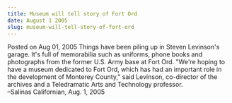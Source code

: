 ```yaml
---
title: Museum will tell story of Fort Ord
date: August 1 2005
slug: museum-will-tell-story-of-fort-ord
---
```


 



<span class="date">Posted on Aug 01, 2005    </span>
Things have been piling up in Steven Levinson&apos;s garage. It&apos;s full
of memorabilia such as uniforms, phone books and photographs from
the former U.S. Army base at Fort Ord. &quot;We&apos;re hoping to have a
museum dedicated to Fort Ord, which has had an important role in
the development of Monterey County,&quot; said Levinson, co-director of
the archives and a Teledramatic Arts and Technology
professor.<br>
&#x2013;Salinas Californian, Aug. 1, 2005<br/></br>




```
